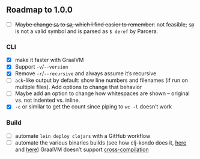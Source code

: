 ## Roadmap to 1.0.0

- [ ] ~~Maybe change `$&` to `$@`, which I find easier to remember~~: not feasible; `$@` is not a valid symbol and is
      parsed as `$ deref` by Parcera.

### CLI

- [x] make it faster with GraalVM
- [x] Support `-v`/`--version`
- [x] Remove `-r`/`--recursive` and always assume it’s recursive
- [ ] `ack`-like output by default: show line numbers and filenames (if run on multiple files). Add options to change
      that behavior
- [ ] Maybe add an option to change how whitespaces are shown – original vs. not indented vs. inline.
- [x] `-c` or similar to get the count since piping to `wc -l` doesn’t work

### Build

- [ ] automate `lein deploy clojars` with a GitHub workflow
- [ ] automate the various binaries builds (see how clj-kondo does it, [here][1] and [here][2]) GraalVM doesn’t support
      [cross-compilation][3]

[1]: https://github.com/borkdude/clj-kondo/blob/15ce36ad616bbc4a86a256719f37145c76372e38/.circleci/config.yml
[2]: https://github.com/borkdude/clj-kondo/blob/e62eb04bc8bdb754a368ca8e7b0e76d8d568253e/.circleci/script/release
[3]: https://github.com/oracle/graal/issues/407
